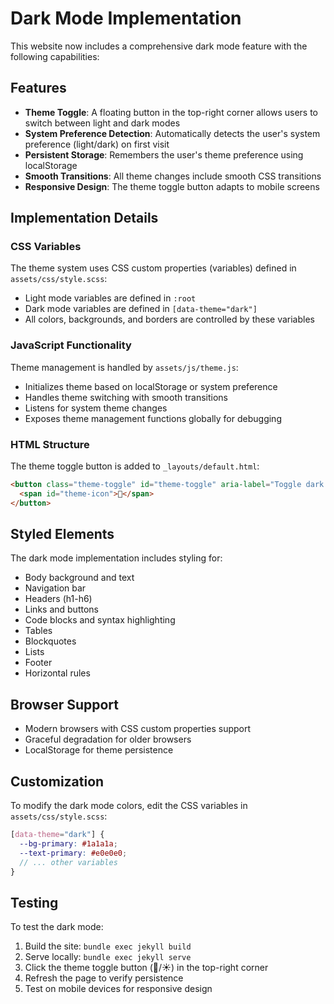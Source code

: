 # Dark Mode Implementation

This website now includes a comprehensive dark mode feature with the following capabilities:

## Features

- **Theme Toggle**: A floating button in the top-right corner allows users to switch between light and dark modes
- **System Preference Detection**: Automatically detects the user's system preference (light/dark) on first visit
- **Persistent Storage**: Remembers the user's theme preference using localStorage
- **Smooth Transitions**: All theme changes include smooth CSS transitions
- **Responsive Design**: The theme toggle button adapts to mobile screens

## Implementation Details

### CSS Variables
The theme system uses CSS custom properties (variables) defined in `assets/css/style.scss`:

- Light mode variables are defined in `:root`
- Dark mode variables are defined in `[data-theme="dark"]`
- All colors, backgrounds, and borders are controlled by these variables

### JavaScript Functionality
Theme management is handled by `assets/js/theme.js`:

- Initializes theme based on localStorage or system preference
- Handles theme switching with smooth transitions
- Listens for system theme changes
- Exposes theme management functions globally for debugging

### HTML Structure
The theme toggle button is added to `_layouts/default.html`:

```html
<button class="theme-toggle" id="theme-toggle" aria-label="Toggle dark mode">
  <span id="theme-icon">🌙</span>
</button>
```

## Styled Elements

The dark mode implementation includes styling for:

- Body background and text
- Navigation bar
- Headers (h1-h6)
- Links and buttons
- Code blocks and syntax highlighting
- Tables
- Blockquotes
- Lists
- Footer
- Horizontal rules

## Browser Support

- Modern browsers with CSS custom properties support
- Graceful degradation for older browsers
- LocalStorage for theme persistence

## Customization

To modify the dark mode colors, edit the CSS variables in `assets/css/style.scss`:

```scss
[data-theme="dark"] {
  --bg-primary: #1a1a1a;
  --text-primary: #e0e0e0;
  // ... other variables
}
```

## Testing

To test the dark mode:

1. Build the site: `bundle exec jekyll build`
2. Serve locally: `bundle exec jekyll serve`
3. Click the theme toggle button (🌙/☀️) in the top-right corner
4. Refresh the page to verify persistence
5. Test on mobile devices for responsive design 
